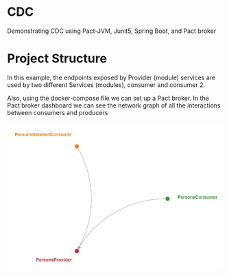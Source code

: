 # CDC

Demonstrating CDC using Pact-JVM, Junit5, Spring Boot, and Pact broker

# Project Structure

In this example, the endpoints exposed by Provider (module) services are used by two different Services (modules),
consumer and consumer 2.

Also, using the docker-compose file we can set up a Pact broker. In the Pact broker dashboard we can see the network
graph of all the interactions between consumers and producers

![](imgs/pic.JPG)